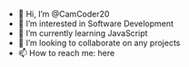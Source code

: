- 👋 Hi, I’m @CamCoder20
- 👀 I’m interested in Software Development
- 🌱 I’m currently learning JavaScript
- 💞️ I’m looking to collaborate on any projects
- 📫 How to reach me: here

<!---
CamCoder20/CamCoder20 is a ✨ special ✨ repository because its `README.md` (this file) appears on your GitHub profile.
You can click the Preview link to take a look at your changes.
--->
